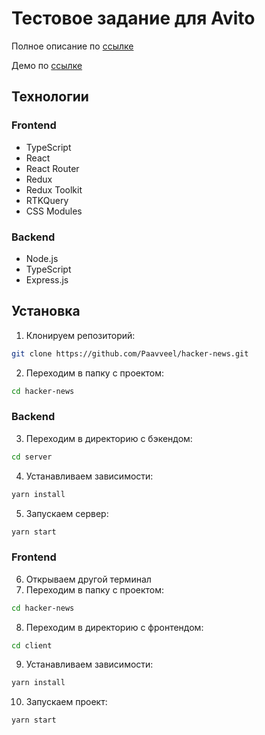 # Тестовое задание для Avito

Полное описание по [ссылке](https://github.com/avito-tech/internship_frontend_2022)

Демо по [ссылке](https://hacker-news-paavveel.onrender.com)

## Технологии

### Frontend

- TypeScript
- React
- React Router
- Redux
- Redux Toolkit
- RTKQuery
- CSS Modules

### Backend

- Node.js
- TypeScript
- Express.js

## Установка

1. Клонируем репозиторий:

```sh
git clone https://github.com/Paavveel/hacker-news.git
```

2. Переходим в папку с проектом:

```sh
cd hacker-news
```

### Backend

3. Переходим в директорию с бэкендом:

```sh
cd server
```

4. Устанавливаем зависимости:

```sh
yarn install
```

5. Запускаем сервер:

```sh
yarn start
```

### Frontend

6. Открываем другой терминал
7. Переходим в папку с проектом:

```sh
cd hacker-news
```
8. Переходим в директорию с фронтендом:

```sh
cd client
```

9. Устанавливаем зависимости:

```sh
yarn install
```

10. Запускаем проект:

```sh
yarn start
```
